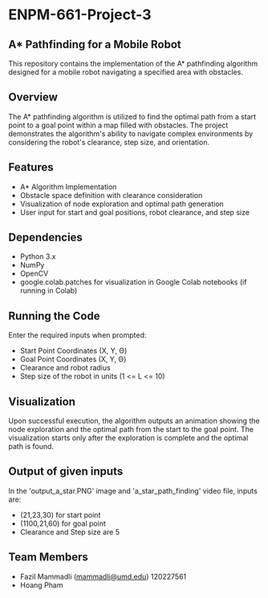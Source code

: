 # ENPM-661-Project-3
## A* Pathfinding for a Mobile Robot
This repository contains the implementation of the A* pathfinding algorithm designed for a mobile robot navigating a specified area with obstacles.

## Overview
The A* pathfinding algorithm is utilized to find the optimal path from a start point to a goal point within a map filled with obstacles. The project demonstrates the algorithm's ability to navigate complex environments by considering the robot's clearance, step size, and orientation.

## Features
- A* Algorithm Implementation
- Obstacle space definition with clearance consideration
- Visualization of node exploration and optimal path generation
- User input for start and goal positions, robot clearance, and step size

## Dependencies
- Python 3.x
- NumPy
- OpenCV
- google.colab.patches for visualization in Google Colab notebooks (if running in Colab)

## Running the Code
Enter the required inputs when prompted:
- Start Point Coordinates (X, Y, Θ)
- Goal Point Coordinates (X, Y, Θ)
- Clearance and robot radius
- Step size of the robot in units (1 <= L <= 10)

## Visualization
Upon successful execution, the algorithm outputs an animation showing the node exploration and the optimal path from the start to the goal point. The visualization starts only after the exploration is complete and the optimal path is found.

## Output of given inputs
In the 'output_a_star.PNG' image and 'a_star_path_finding' video file, inputs are:
- (21,23,30) for start point
- (1100,21,60) for goal point
- Clearance and Step size are 5

## Team Members
- Fazil Mammadli (mammadli@umd.edu) 120227561
- Hoang Pham 
